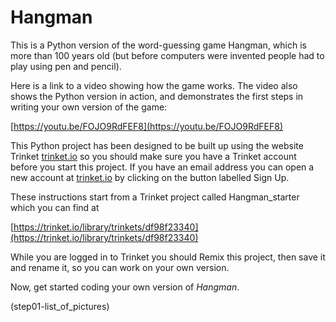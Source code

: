 # Hangman

This is a Python version of the word-guessing game Hangman, which is more than 100 years old (but before computers were invented people had to play using pen and pencil).

Here is a link to a video showing how the game works. The video also shows the Python version in action, and demonstrates the first steps in writing your own version of the game:

[https://youtu.be/FOJO9RdFEF8](https://youtu.be/FOJO9RdFEF8)

This Python project has been designed to be built up using the website Trinket [trinket.io](https://trinket.io/) so you should make sure you have a Trinket account before you start this project. If you have an email address you can open a new account at [trinket.io](https://trinket.io/) by clicking on the button labelled Sign Up.

These instructions start from a Trinket project called Hangman_starter which you can find at

[https://trinket.io/library/trinkets/df98f23340](https://trinket.io/library/trinkets/df98f23340)

While you are logged in to Trinket you should Remix this project, then save it and rename it, so you can work on your own version.

Now, get started coding your own version of *Hangman*.

(step01-list_of_pictures)





